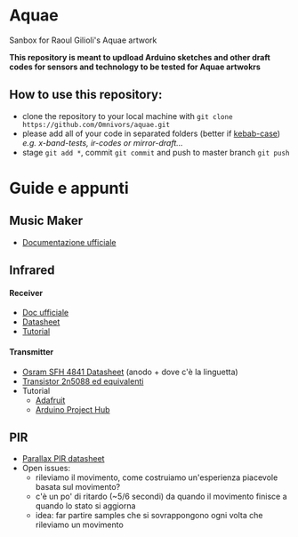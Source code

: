 # Aquae
Sanbox for Raoul Gilioli's Aquae artwork


**This repository is meant to updload Arduino sketches and other draft codes for sensors and technology to be tested for Aquae artwokrs**

## How to use this repository:
* clone the repository to your local machine with `git clone https://github.com/Omnivors/aquae.git`
* please add all of your code in separated folders (better if [kebab-case](https://it.wikipedia.org/wiki/Kebab_case)) _e.g. x-band-tests, ir-codes or mirror-draft..._
* stage `git add *`, commit `git commit` and push to master branch `git push`

# Guide e appunti

## Music Maker

* [Documentazione ufficiale](https://learn.adafruit.com/adafruit-music-maker-shield-vs1053-mp3-wav-wave-ogg-vorbis-player)

## Infrared
#### Receiver
* [Doc ufficiale](https://www.adafruit.com/product/157)
* [Datasheet](https://cdn-shop.adafruit.com/datasheets/tsop382.pdf)
* [Tutorial](https://www.hackster.io/techmirtz/finding-the-ir-codes-of-any-ir-remote-using-arduino-c7a852)

#### Transmitter
* [Osram SFH 4841 Datasheet](https://pdf1.alldatasheet.com/datasheet-pdf/view/1015969/OSRAM/SFH4841.html) (anodo + dove c'è la linguetta)
* [Transistor 2n5088 ed equivalenti](https://components101.com/transistors/2n5088-pinout-equivalent-datasheet)
* Tutorial
    * [Adafruit](https://learn.adafruit.com/using-an-infrared-library/sending-ir-codes)
    * [Arduino Project Hub](https://create.arduino.cc/projecthub/tatco/how-to-hack-ir-remotes-2d8b18)


## PIR
* [Parallax PIR datasheet](https://www.parallax.com/sites/default/files/downloads/555-28027-PIR-Sensor-Product-Guide-v2.3.pdf)
* Open issues:
    * rileviamo il movimento, come costruiamo un'esperienza piacevole basata sul movimento?
    * c'è un po' di ritardo (~5/6 secondi) da quando il movimento finisce a quando lo stato si aggiorna
    * idea: far partire samples che si sovrappongono ogni volta che rileviamo un movimento
